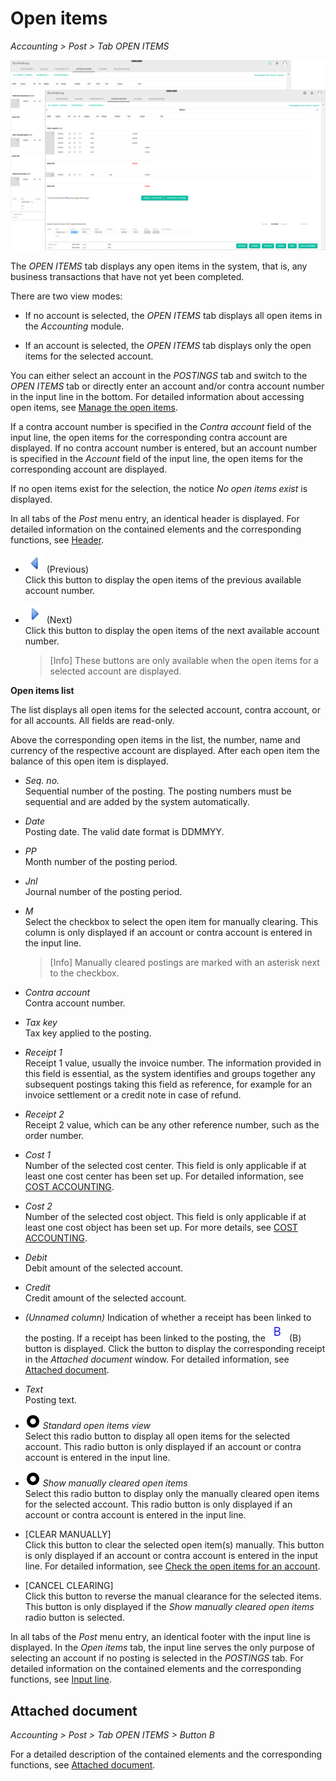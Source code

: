 # Open items

*Accounting > Post > Tab OPEN ITEMS*

![All & account open items](../../Assets/Screenshots/RetailSuiteAccounting/Book/OpenItems/All&AccountOpenItems.png "[All & account open items]")  

The *OPEN ITEMS* tab displays any open items in the system, that is, any business transactions that have not yet been completed.        

There are two view modes:

- If no account is selected, the *OPEN ITEMS* tab displays all open items in the *Accounting* module.

- If an account is selected, the *OPEN ITEMS* tab displays only the open items for the selected account.  

You can either select an account in the *POSTINGS* tab and switch to the *OPEN ITEMS* tab or directly enter an account and/or contra account number in the input line in the bottom. For detailed information about accessing open items, see [Manage the open items](../Operation/03_ManageOpenItems.md).  

If a contra account number is specified in the *Contra account* field of the input line, the open items for the corresponding contra account are displayed. If no contra account number is entered, but an account number is specified in the *Account* field of the input line, the open items for the corresponding account are displayed.    

If no open items exist for the selection, the notice *No open items exist* is displayed.

In all tabs of the *Post* menu entry, an identical header is displayed. For detailed information on the contained elements and the corresponding functions, see [Header](./01_Header.md).

- ![Previous](../../Assets/Icons/Previous.png "[Previous]") (Previous)   
  Click this button to display the open items of the previous available account number.

- ![Next](../../Assets/Icons/Next.png "[Next]") (Next)    
  Click this button to display the open items of the next available account number.

  > [Info] These buttons are only available when the open items for a selected account are displayed.


**Open items list**

The list displays all open items for the selected account, contra account, or for all accounts. All fields are read-only.

Above the corresponding open items in the list, the number, name and currency of the respective account are displayed. After each open item the balance of this open item is displayed.

- *Seq. no.*  
  Sequential number of the posting. The posting numbers must be sequential and are added by the system automatically.

- *Date*  
  Posting date. The valid date format is DDMMYY.

- *PP*  
  Month number of the posting period.

- *Jnl*  
  Journal number of the posting period.  

- *M*  
  Select the checkbox to select the open item for manually clearing. This column is only displayed if an account or contra account is entered in the input line.

  > [Info] Manually cleared postings are marked with an asterisk next to the checkbox.

- *Contra account*  
  Contra account number.

- *Tax key*  
  Tax key applied to the posting.

- *Receipt 1*  
  Receipt 1 value, usually the invoice number. The information provided in this field is essential, as the system identifies and groups together any subsequent postings taking this field as reference, for example for an invoice settlement or a credit note in case of refund.

- *Receipt 2*  
  Receipt 2 value, which can be any other reference number, such as the order number.

- *Cost 1*  
  Number of the selected cost center. This field is only applicable if at least one cost center has been set up. For detailed information, see [COST ACCOUNTING](./02e_CostAccounting.md).

- *Cost 2*  
  Number of the selected cost object. This field is only applicable if at least one cost object has been set up. For more details, see [COST ACCOUNTING](./02e_CostAccounting.md).

- *Debit*  
  Debit amount of the selected account.

- *Credit*  
  Credit amount of the selected account.

- *(Unnamed column)*
  Indication of whether a receipt has been linked to the posting. If a receipt has been linked to the posting, the ![B](../../Assets/Icons/Beleg.png "[B]") (B) button is displayed. Click the button to display the corresponding receipt in the *Attached document* window. For detailed information, see [Attached document](#attached-document).

- *Text*  
  Posting text.


- ![Radio button](../../Assets/Icons/RadioButtonChecked.png "[Radio button]") *Standard open items view*  
  Select this radio button to display all open items for the selected account. This radio button is only displayed if an account or contra account is entered in the input line.

- ![Radio button](../../Assets/Icons/RadioButtonChecked.png "[Radio button]") *Show manually cleared open items*  
  Select this radio button to display only the manually cleared open items for the selected account. This radio button is only displayed if an account or contra account is entered in the input line.

- [CLEAR MANUALLY]  
  Click this button to clear the selected open item(s) manually. This button is only displayed if an account or contra account is entered in the input line. For detailed information, see [Check the open items for an account](../Operation/03_ManageOpenItems.md#check-the-open-items-for-an-account).

- [CANCEL CLEARING]  
  Click this button to reverse the manual clearance for the selected items. This button is only displayed if the *Show manually cleared open items* radio button is selected.

In all tabs of the *Post* menu entry, an identical footer with the input line is displayed. In the *Open items* tab, the input line serves the only purpose of selecting an account if no posting is selected in the *POSTINGS* tab. For detailed information on the contained elements and the corresponding functions, see [Input line](./01_InputLine.md).


## Attached document

*Accounting > Post > Tab OPEN ITEMS > Button B*

For a detailed description of the contained elements and the corresponding functions, see [Attached document](./01_Header.md#attached-document).
